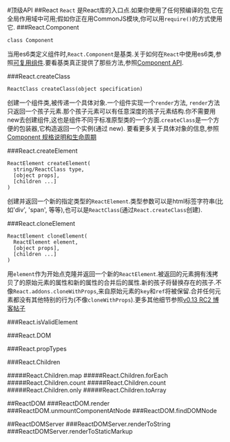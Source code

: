 #顶级API
##React
`React` 是React库的入口点.如果你使用了任何预编译的包,它在全局作用域中可用;假如你正在用CommonJS模块,你可以用`require()`的方式使用它.
###React.Component

```
class Component

```
当用es6类定义组件时,`React.Component`是基类.关于如何在`React`中使用es6类,参照[可复用组件](https://facebook.github.io/react/docs/reusable-components.html).要看基类真正提供了那些方法,参照[Component API](https://facebook.github.io/react/docs/component-api.html).

###React.createClass
```
ReactClass createClass(object specification)
```
创建一个组件类,被传递一个具体对象.一个组件实现一个`render`方法, `render`方法只返回一个孩子元素.那个孩子元素可以有任意深度的孩子元素结构.你不需要用new去创建组件,这也是组件不同于标准原型类的一个方面.`createClass`是一个方便的包装器,它构造返回一个实例(通过 new).
要看更多关于具体对象的信息,参照[Component 规格说明和生命周期](https://facebook.github.io/react/docs/component-specs.html)

###React.createElement
```
ReactElement createElement(
  string/ReactClass type,
  [object props],
  [children ...]
)
```
创建并返回一个新的指定类型的`ReactElement`.类型参数可以是html标签字符串(比如'div', 'span', 等等),也可以是`ReactClass`(通过`React.createClass`创建).

###React.cloneElement
```
ReactElement cloneElement(
  ReactElement element,
  [object props],
  [children ...]
)
```
用`element`作为开始点克隆并返回一个新的`ReactElement`.被返回的元素拥有浅拷贝了的原始元素的属性和新的属性的合并后的属性.新的孩子将替换存在的孩子.不像`React.addons.cloneWithProps`,来自原始元素的`key`和`ref`将被保留.合并任何元素都没有其他特别的行为(不像`cloneWithProps`).更多其他细节参照[v0.13 RC2 博客帖子](https://facebook.github.io/react/blog/2015/03/03/react-v0.13-rc2.html)

###React.isValidElement

###React.DOM

###React.propTypes

###React.Children

#####React.Children.map
#####React.Children.forEach
#####React.Children.count
#####React.Children.count
#####React.Children.only
#####React.Children.toArray

##ReactDOM
###ReactDOM.render
###ReactDOM.unmountComponentAtNode
###ReactDOM.findDOMNode

##ReactDOMServer
###ReactDOMServer.renderToString
###ReactDOMServer.renderToStaticMarkup
